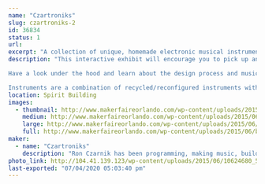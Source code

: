 ```yaml
---
name: "Czartroniks"
slug: czartroniks-2
id: 36834
status: 1
url: 
excerpt: "A collection of unique, homemade electronic musical instruments and interactions. "
description: "This interactive exhibit will encourage you to pick up and play one of a kind electronic musical instruments.  A wide range of synthesized and MIDI instruments will be available, including drums, guitars, bass pedals, keytars, and other hybrids.  Most are designed for musical novices to easily enjoy.

Have a look under the hood and learn about the design process and music theory as it applies to producing MIDI and synthesized sound.  Or simply listen to some live performances and demonstrations.  

Instruments are a combination of recycled/reconfigured instruments with upgraded control schemes and functionality.  Some are built from non-existence!  They are also decorated with collage and recycled art techniques or animatronics to create visual and mechanical interest.  All use Arduino microcontrollers to synthesize their own sounds or trigger MIDI notes or samples from WAV Trigger boards."
location: Spirit Building
images:
  - thumbnail: http://www.makerfaireorlando.com/wp-content/uploads/2015/06/buggo-synth.jpg
    medium: http://www.makerfaireorlando.com/wp-content/uploads/2015/06/buggo-synth.jpg
    large: http://www.makerfaireorlando.com/wp-content/uploads/2015/06/buggo-synth.jpg
    full: http://www.makerfaireorlando.com/wp-content/uploads/2015/06/buggo-synth.jpg
maker:
  - name: "Czartroniks"
    description: "Ron Czarnik has been programming, making music, building things and taking them apart for most of his life.  He discovered Arduino microcontrollers at Maker Faire a few years back and since that time he has produced an evolving multitude of unique electronic musical instruments.  His work, twice featured on Instructables.com, incorporates many disciplines including decoupage/collage, recycled art, painting, electronics, woodworking, animatronics, music theory, sound synthesis and interface design.  "
photo_link: http://104.41.139.123/wp-content/uploads/2015/06/10624680_509397042530769_4044820606179378939_n.jpg
last-exported: "07/04/2020 05:03:40 pm"
---
```

